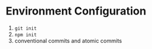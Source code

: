 # Environment Configuration

1. `git init`
2. `npm init`
3. conventional commits and atomic commits
